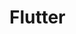 <div style="background-image: url(https://www.emanprague.com/en/wp-content/uploads/2018/05/flutter_eman_blog.png); height: 20em">

<!-- TITLE: Flutter -->
<!-- SUBTITLE: About Flutter -->

</div>



# Flutter